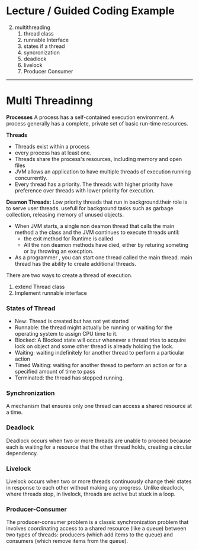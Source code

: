 # Lecture / Guided Coding Example

2. multithreading
   1. thread class
   2. runnable Interface
   3. states if a thread
   4. syncronization
   5. deadlock
   6. livelock
   7. Producer Consumer


---


# Multi Threadinng

**Processes**
A process has a self-contained execution environment. A process generally has a complete, private set of basic run-time resources.

**Threads**

- Threads exist within a process
- every process has at least one. 
- Threads share the process's resources, including memory and open files
- JVM allows an application to have multiple threads of execution running concurrently.
- Every thread has a priority. The threads with higher priority have preference over threads with lower priority for execution.


**Deamon Threads:** Low priority threads that run in background.their role is to serve user threads. usefull for background tasks such as garbage collection, releasing memory of unused objects.

- When JVM starts, a single non deamon thread that calls the main method a the class and the JVM continues to execute threads until:
    - the exit method for Runtime is called
    - All the non deamon methods have died, either by returing someting or by throwing an execption.
- As a programmer , you can start one thread called the main thread. main thread has the ability to create additional threads.


There are two ways to create a thread of execution. 

1. extend Thread class
2. Implement runnable interface

### States of Thread

- New: Thread is created but has not yet started
- Runnable:  the thread might actually be running or waiting for the operating system to assign CPU time to it.
- Blocked:  A Blocked state will occur whenever a thread tries to acquire lock on object and some other thread is already holding the lock.
- Waiting: waiting indefinitely for another thread to perform a particular action
- Timed Waiting: waiting for another thread to perform an action or for a specified amount of time to pass
- Terminated: the thread has stopped running.

### Synchronization

A mechanism that ensures only one thread can access a shared resource at a time.

### Deadlock

Deadlock occurs when two or more threads are unable to proceed because each is waiting for a resource that the other thread holds, creating a circular dependency.

### Livelock

Livelock occurs when two or more threads continuously change their states in response to each other without making any progress. Unlike deadlock, where threads stop, in livelock, threads are active but stuck in a loop.

### Producer-Consumer

The producer-consumer problem is a classic synchronization problem that involves coordinating access to a shared resource (like a queue) between two types of threads: producers (which add items to the queue) and consumers (which remove items from the queue).

